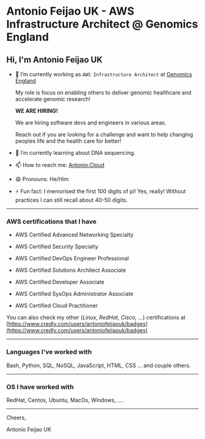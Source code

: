 # Antonio Feijao UK - AWS Infrastructure Architect @ Genomics England

## Hi, I'm Antonio Feijao UK

<!--
**AntonioFeijaoUK/AntonioFeijaoUK** is a ✨ _special_ ✨ repository because its `README.md` (this file) appears on your GitHub profile.

Here are some ideas to get you started:

- 🔭 I’m currently working on ...
- 🌱 I’m currently learning ...
- 👯 I’m looking to collaborate on ...
- 🤔 I’m looking for help with ...
- 💬 Ask me about ...
- 📫 How to reach me: ...
- 😄 Pronouns: ...
- ⚡ Fun fact: ...
-->

- 🔭 I’m currently working as `AWS Infrastructure Architect` at [Genomics England](https://www.genomicsengland.co.uk/)

  My role is focus on enabling others to deliver genomic healthcare and accelerate genomic research!

  **WE ARE HIRING!**

  We are hiring software devs and engineers in various areas.

  Reach out if you are looking for a challenge and want to help changing peoples life and the health care for better!

- 🌱 I’m currently learning about DNA sequencing.

- 📫 How to reach me: [Antonio.Cloud](https://antonio.cloud/)

- 😄 Pronouns: He/Him

- ⚡ Fun fact: I memorised the first 100 digits of pi! Yes, really! Without practices I can still recall about 40-50 digits.

----

### AWS certifications that I have

- AWS Certified Advanced Networking Specialty
- AWS Certified Security Specialty

- AWS Certified DevOps Engineer Professional

- AWS Certified Solutions Architect Associate
- AWS Certified Developer Associate
- AWS Certified SysOps Administrator Associate

- AWS Certified Cloud Practitioner

You can also check my other (*Linux, RedHat, Cisco, ...*) certifications at [https://www.credly.com/users/antoniofeijaouk/badges](https://www.credly.com/users/antoniofeijaouk/badges)

----

### Languages I've worked with

Bash, Python, SQL, NoSQL, JavaScript, HTML, CSS ... and couple others.

-----

### OS I have worked with

RedHat, Centos, Ubuntu, MacOs, Windows, ....


----

Cheers,

Antonio Feijao UK
